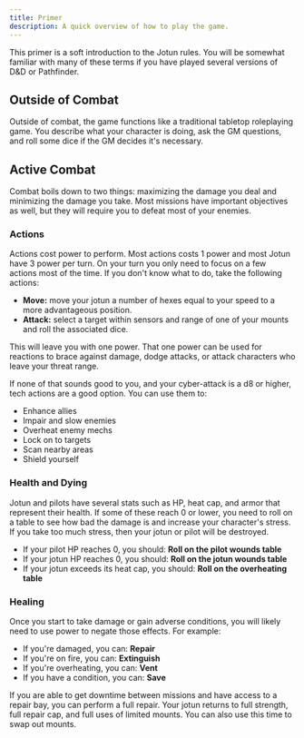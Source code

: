 ```yaml
---
title: Primer
description: A quick overview of how to play the game.
---
```


This primer is a soft introduction to the Jotun rules. You will be somewhat familiar with many of these terms if you have played several versions of D&D or Pathfinder.

## Outside of Combat

Outside of combat, the game functions like a traditional tabletop roleplaying game. You describe what your character is doing, ask the GM questions, and roll some dice if the GM decides it's necessary.

## Active Combat

Combat boils down to two things: maximizing the damage you deal and minimizing the damage you take. Most missions have important objectives as well, but they will require you to defeat most of your enemies.

### Actions

Actions cost power to perform. Most actions costs 1 power and most Jotun have 3 power per turn. On your turn you only need to focus on a few actions most of the time. If you don't know what to do, take the following actions:

- **Move:** move your jotun a number of hexes equal to your speed to a more advantageous position.
- **Attack:** select a target within sensors and range of one of your mounts and roll the associated dice.

This will leave you with one power. That one power can be used for reactions to brace against damage, dodge attacks, or attack characters who leave your threat range.

If none of that sounds good to you, and your cyber-attack is a d8 or higher, tech actions are a good option. You can use them to:

- Enhance allies
- Impair and slow enemies
- Overheat enemy mechs
- Lock on to targets
- Scan nearby areas
- Shield yourself

### Health and Dying

Jotun and pilots have several stats such as HP, heat cap, and armor that represent their health. If some of these reach 0 or lower, you need to roll on a table to see how bad the damage is and increase your character's stress. If you take too much stress, then your jotun or pilot will be destroyed.

- If your pilot HP reaches 0, you should: **Roll on the pilot wounds table**
- If your jotun HP reaches 0, you should: **Roll on the jotun wounds table**
- If your jotun exceeds its heat cap, you should: **Roll on the overheating table**

### Healing

Once you start to take damage or gain adverse conditions, you will likely need to use power to negate those effects. For example:

- If you're damaged, you can: **Repair**
- If you're on fire, you can: **Extinguish**
- If you're overheating, you can: **Vent**
- If you have a condition, you can: **Save**

If you are able to get downtime between missions and have access to a repair bay, you can perform a full repair. Your jotun returns to full strength, full repair cap, and full uses of limited mounts. You can also use this time to swap out mounts.
